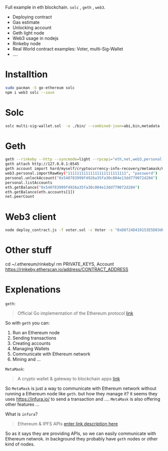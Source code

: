 Full example in eth blockchain. `solc` , `geth` , `web3`.

* Deploying contract
* Gas estimate
* Unlocking account
* Geth light node
* Web3 usage in nodejs
* Rinkeby node
* Real World contract examples: Voter, multi-Sig-Wallet
* ....

# Installtion

```bash
sudo pacman -S go-ethereum solc
npm i web3 solc --save
```
# Solc

```bash
solc multi-sig-wallet.sol  -o ./bin/ --combined-json=abi,bin,metadata --pretty-json --optimize --metadata --gas --abi --bin --overwrite --color
```

# Geth

```bash
geth --rinkeby --http --syncmode=light --rpcapi="eth,net,web3,personal,txpool" --allow-insecure-unlock  --rpccorsdomain "*"
geth attach http://127.0.0.1:8545
geth account import hard/myself/cryptocurrency-info-recovery/metamask/mforgood/key
web3.personal.importRawKey("11111111111111111111111111", "password")
personal.unlockAccount("0x540783999f4926a35fa30c804e13dd779072d204")
personal.listAccounts
eth.getBalance("0x540783999f4926a35fa30c804e13dd779072d204")
eth.getBalance(eth.accounts[1])
net.peerCount
```

# Web3 client
```bash
node deploy_contract.js -f voter.sol -c Voter -s "0xD8f24D419153E5D03d614C5155f900f4B5C8A65C" -p "password" -h "http://127.0.0.1:8545"
```

# Other stuff
cd ~/.ethereum/rinkeby/
rm PRIVATE_KEYS, Account
https://rinkeby.etherscan.io/address/CONTRACT_ADDRESS


# Explenations
`geth`:
> Official Go implementation of the Ethereum protocol [link][1]

So with `geth` you can:

 1. Run an Ethereum node
 2. Sending transactions
 3. Creating accounts
 4. Managing Wallets
 5. Communicate with Ethereum network
 6. Mining and ...

`MetaMask`:
> A crypto wallet & gateway to blockchain apps [link][2]

So `MetaMask` is just a way to communicate with Ethereum network without running a Ethereum node like `geth`. but how they manage it? it seems they uses https://infura.io/ to send a transaction and ....
`MetaMask` is also offering other features ... 

What is `infura`?
> Ethereum & IPFS APIs [enter link description here][3]

So as it says they are providing APIs, so we can easily communicate with Ethereum netwrok. in background they probably have `geth` nodes or other kind of nodes.

  [1]: https://geth.ethereum.org/
  [2]: https://metamask.io/
  [3]: https://infura.io/